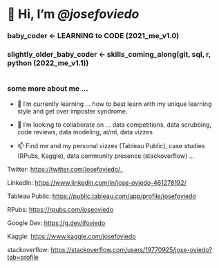 # 👋 Hi, I’m *@josefoviedo*

### baby_coder <- LEARNING to CODE (2021_me_v1.0)

### slightly_older_baby_coder <- skills_coming_along(git, sql, r, python (2022_me_v1.1))

# 

### some more about me ...

* 🌱 I’m currently learning ... how to best learn with my unique learning style and get over imposter syndrome. 

* 💞️ I’m looking to collaborate on ... data competitions, data scrubbing, code reviews, data modeling, ai/ml, data vizzes

* 📫 Find me and my personal vizzes (Tableau Public), case studies (RPubs, Kaggle), data community presence (stackoverflow) ...

Twitter: https://twitter.com/josefoviedo/_

LinkedIn: https://www.linkedin.com/in/jose-oviedo-461278192/

Tableau Public: https://public.tableau.com/app/profile/josefoviedo

RPubs: https://rpubs.com/joseoviedo

Google Dev: https://g.dev/jfoviedo

Kaggle: https://www.kaggle.com/josefoviedo

stackoverflow: https://stackoverflow.com/users/19770925/jose-oviedo?tab=profile
